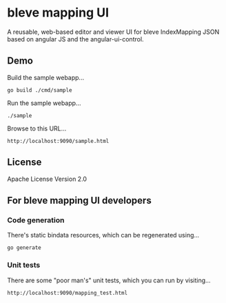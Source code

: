 # bleve mapping UI

A reusable, web-based editor and viewer UI for bleve IndexMapping
JSON based on angular JS and the angular-ui-control.

## Demo

Build the sample webapp...

    go build ./cmd/sample

Run the sample webapp...

    ./sample

Browse to this URL...

    http://localhost:9090/sample.html

## License

Apache License Version 2.0

## For bleve mapping UI developers

### Code generation

There's static bindata resources, which can be regenerated using...

    go generate

### Unit tests

There are some "poor man's" unit tests, which you can run by visiting...

    http://localhost:9090/mapping_test.html

